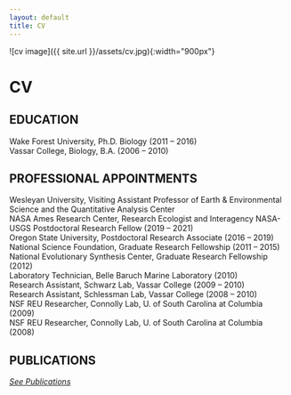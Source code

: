 ```yaml
---
layout: default
title: CV
---
```


![cv image]({{ site.url }}/assets/cv.jpg){:width="900px"}

# CV 

## EDUCATION

Wake Forest University, Ph.D. Biology (2011 – 2016)  
Vassar College, Biology, B.A. (2006 – 2010)  

## PROFESSIONAL APPOINTMENTS
Wesleyan University, Visiting Assistant Professor of Earth & Environmental Science and the Quantitative Analysis Center  
NASA Ames Research Center, Research Ecologist and Interagency NASA-USGS Postdoctoral Research Fellow (2019 – 2021)  
Oregon State University, Postdoctoral Research Associate (2016 – 2019)  
National Science Foundation, Graduate Research Fellowship (2011 – 2015)  
National Evolutionary Synthesis Center, Graduate Research Fellowship (2012)  
Laboratory Technician, Belle Baruch Marine Laboratory (2010)  
Research Assistant, Schwarz Lab, Vassar College (2009 – 2010)  
Research Assistant, Schlessman Lab, Vassar College (2008 – 2010)  
NSF REU Researcher, Connolly Lab, U. of South Carolina at Columbia (2009)  
NSF REU Researcher, Connolly Lab, U. of South Carolina at Columbia (2008)  

## PUBLICATIONS
[*See Publications*](https://griffithdan.github.io/pages/publications.html)
